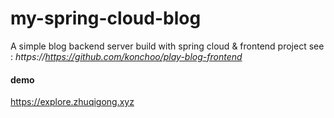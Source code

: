 # my-spring-cloud-blog
A simple blog backend server build with spring cloud & frontend project see : *https://https://github.com/konchoo/play-blog-frontend*

#### demo
https://explore.zhuqigong.xyz
